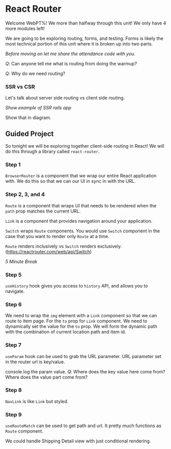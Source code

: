# React Router

Welcome WebPT%! We more than halfway through this unit! We only have 4 more modules left!

We are going to be exploring routing, forms, and testing. Forms is likely the most technical portion of this unit where it is broken up into two parts.


_Before moving on let me share the attendance code with you._

_Q_: Can anyone tell me what is routing from doing the warmup?

_Q_: Why do we need routing?


### SSR vs CSR
Let's talk about server side routing vs client side routing.

_Show example of SSR rails app_

Show that in diagram.

## Guided Project

So tonight we will be exploring together client-side routing in React! We will do this through a library called `react-router`.


### Step 1
`BrowserRouter` is a component that we wrap our entire React application with. We do this so that we can our UI in sync in with the URL.

### Step 2, 3, and 4

`Route` is a component that wraps UI that needs to be rendered when the `path` prop matches the current URL.

`Link` is a component that provides navigation around your application.

`Switch` wraps `Route` components. You would use `Switch` component in the case that you want to render only `Route` at a time.

`Route` renders inclusively vs `Switch` renders exclusively. (https://reactrouter.com/web/api/Switch)


_5 Minute Break_

### Step 5
`useHistory` hook gives you access to `history` API, and allows you to navigate.

### Step 6
We need to wrap the `img` element with a `Link` component so that we can route to item page. For the `to` prop for `Link` component. We need to dynamically set the value for the `to` prop. We will form the dynamic path with the combination of current location path and item id.

### Step 7
`useParam` hook can be used to grab the URL parameter. URL parameter set in the router url is key/value.

console.log the param value. _Q_: Where does the key value here come from? Where does the value part come from?


### Step 8
`NavLink` is like `Link` but styled.

### Step 9
`useRouteMatch` can be used to get path and url. It pretty much functions as `Route` component.


We could handle Shipping Detail view with just conditional rendering.
